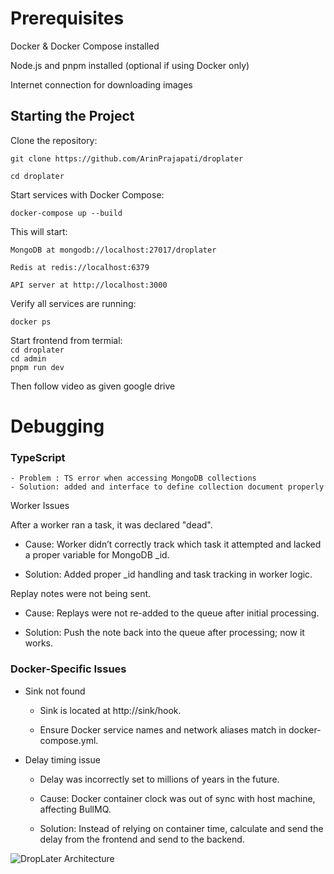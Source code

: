 # Prerequisites

Docker & Docker Compose installed

Node.js and pnpm installed (optional if using Docker only)

Internet connection for downloading images


## Starting the Project

Clone the repository:

`git clone https://github.com/ArinPrajapati/droplater`  

`cd droplater`


Start services with Docker Compose:

```docker-compose up --build```


This will start:

`MongoDB at mongodb://localhost:27017/droplater`

`Redis at redis://localhost:6379`

`API server at http://localhost:3000`

Verify all services are running:

`docker ps`


Start frontend from termial:  
`cd droplater `  
`cd admin`  
`pnpm run dev` 


Then follow video as given google drive

# Debugging

### TypeScript
    - Problem : TS error when accessing MongoDB collections
    - Solution: added and interface to define collection document properly 

Worker Issues

After a worker ran a task, it was declared "dead".

- Cause: Worker didn’t correctly track which task it attempted and lacked a proper variable for MongoDB _id.

- Solution: Added proper _id handling and task tracking in worker logic.

 Replay notes were not being sent.

- Cause: Replays were not re-added to the queue after initial processing.

- Solution: Push the note back into the queue after processing; now it works.

### Docker-Specific Issues
- Sink not found

    - Sink is located at http://sink/hook.

    - Ensure Docker service names and network aliases match in docker-compose.yml.

- Delay timing issue

    - Delay was incorrectly set to millions of years in the future.

    -   Cause: Docker container clock was out of sync with host machine, affecting BullMQ.

    - Solution: Instead of relying on container time, calculate and send the delay from the frontend and send to the backend.


![DropLater Architecture](./problems-img/image.jpg)

